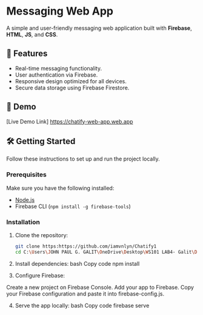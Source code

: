 # Messaging Web App

A simple and user-friendly messaging web application built with **Firebase**, **HTML**, **JS**, and **CSS**.

## 🌟 Features
- Real-time messaging functionality.
- User authentication via Firebase.
- Responsive design optimized for all devices.
- Secure data storage using Firebase Firestore.

## 🚀 Demo
[Live Demo Link] https://chatify-web-app.web.app

## 🛠️ Getting Started

Follow these instructions to set up and run the project locally.

### Prerequisites
Make sure you have the following installed:
- [Node.js](https://nodejs.org/)
- Firebase CLI (`npm install -g firebase-tools`)

### Installation
1. Clone the repository:
   ```bash
   git clone https:https://github.com/iamvnlyn/Chatify1
   cd C:\Users\JOHN PAUL G. GALIT\OneDrive\Desktop\WS101 LAB4- Galit\Documents\KEEP\Chatify

2. Install dependencies:
bash
Copy code
npm install

3. Configure Firebase:

Create a new project on Firebase Console.
Add your app to Firebase.
Copy your Firebase configuration and paste it into firebase-config.js.


4. Serve the app locally:
bash
Copy code
firebase serve
